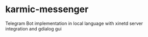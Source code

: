 # karmic-messenger
Telegram Bot implementation in local language with xinetd server integration and gdialog gui

